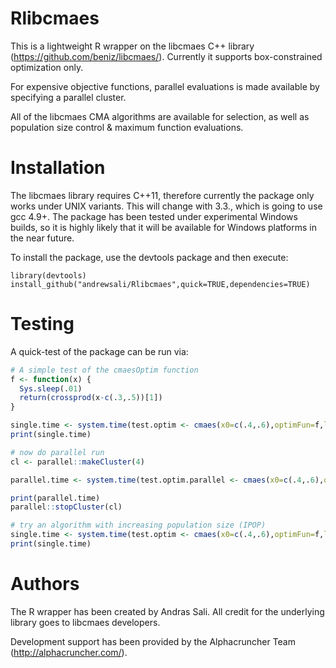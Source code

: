 # Rlibcmaes

This is a lightweight R wrapper on the libcmaes C++ library (https://github.com/beniz/libcmaes/). Currently it supports box-constrained optimization only.

For expensive objective functions, parallel evaluations is made available by specifying a parallel cluster.

All of the libcmaes CMA algorithms are available for selection, as well as population size control & maximum function evaluations.

# Installation

The libcmaes library requires C++11, therefore currently the package only works under UNIX variants. This will change with 3.3., which is going to use gcc 4.9+. The package has been tested under experimental Windows builds, so it is highly likely that it will be available for Windows platforms in the near future.

To install the package, use the devtools package and then execute: 

```
library(devtools)
install_github("andrewsali/Rlibcmaes",quick=TRUE,dependencies=TRUE)
```

# Testing
A quick-test of the package can be run via:

```R
# A simple test of the cmaesOptim function
f <- function(x) {
  Sys.sleep(.01)
  return(crossprod(x-c(.3,.5))[1])
}

single.time <- system.time(test.optim <- cmaes(x0=c(.4,.6),optimFun=f,lowerB=c(0.35,0),upperB=c(1,1)))
print(single.time)

# now do parallel run
cl <- parallel::makeCluster(4)

parallel.time <- system.time(test.optim.parallel <- cmaes(x0=c(.4,.6),optimFun=f,lowerB=c(0.35,0),upperB=c(1,1),cl=cl))

print(parallel.time)
parallel::stopCluster(cl)

# try an algorithm with increasing population size (IPOP)
single.time <- system.time(test.optim <- cmaes(x0=c(.4,.6),optimFun=f,lowerB=c(0.35,0),upperB=c(1,1),cmaAlgorithm = cmaEsAlgo()$IPOP_CMAES,maxEval=1e4))
print(single.time)
```

# Authors
The R wrapper has been created by Andras Sali. All credit for the underlying library goes to libcmaes developers. 

Development support has been provided by the Alphacruncher Team (http://alphacruncher.com/).
